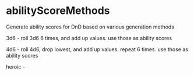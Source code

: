 # abilityScoreMethods

Generate ability scores for DnD based on various generation methods

3d6 - roll 3d6 6 times, and add up values. use those as ability scores

4d6 - roll 4d6, drop lowest, and add up values. repeat 6 times. use those as ability scores

heroic - 
